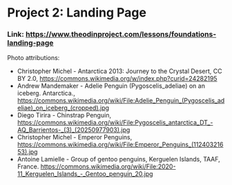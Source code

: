 # Project 2: Landing Page

### Link: https://www.theodinproject.com/lessons/foundations-landing-page

Photo attributions:
* Christopher Michel - Antarctica 2013: Journey to the Crystal Desert, CC BY 2.0, https://commons.wikimedia.org/w/index.php?curid=24282195
* Andrew Mandemaker - Adelie Penguin (Pygoscelis_adeliae) on an iceberg. Antarctica., https://commons.wikimedia.org/wiki/File:Adelie_Penguin_(Pygoscelis_adeliae)_on_iceberg_(cropped).jpg
* Diego Tirira - Chinstrap Penguin, https://commons.wikimedia.org/wiki/File:Pygoscelis_antarctica_DT_-AQ_Barrientos-_(3)_(20250977903).jpg
* Christopher Michel - Emperor Penguins, https://commons.wikimedia.org/wiki/File:Emperor_Penguins_(11240321653).jpg
* Antoine Lamielle - Group of gentoo penguins, Kerguelen Islands, TAAF, France. https://commons.wikimedia.org/wiki/File:2020-11_Kerguelen_Islands_-_Gentoo_penguin_20.jpg